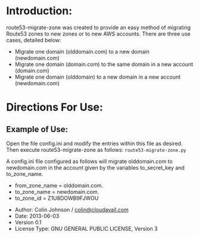 # Introduction:
route53-migrate-zone was created to provide an easy method of migrating Route53 zones to new zones or to new AWS accounts. There are three use cases, detailed below:
* Migrate one domain (olddomain.com) to a new domain (newdomain.com)
* Migrate one domain (domain.com) to the same domain in a new account (domain.com)
* Migrate one domain (olddomain) to a new domain in a new account (newdomain.com)

# Directions For Use:
## Example of Use:
Open the file config.ini and modify the entries within this file as desired. Then execute route53-migrate-zone as follows:
`route53-migrate-zone.py`

A config.ini file configured as follows will migrate olddomain.com to newdomain.com in the account given by the variables to_secret_key and to_zone_name.
* from_zone_name = olddomain.com.
* to_zone_name = newdomain.com.
* to_zone_id = Z1U8DOWB9FJWOU

- Author: Colin Johnson / colin@cloudavail.com
- Date: 2013-06-03
- Version 0.1
- License Type: GNU GENERAL PUBLIC LICENSE, Version 3
